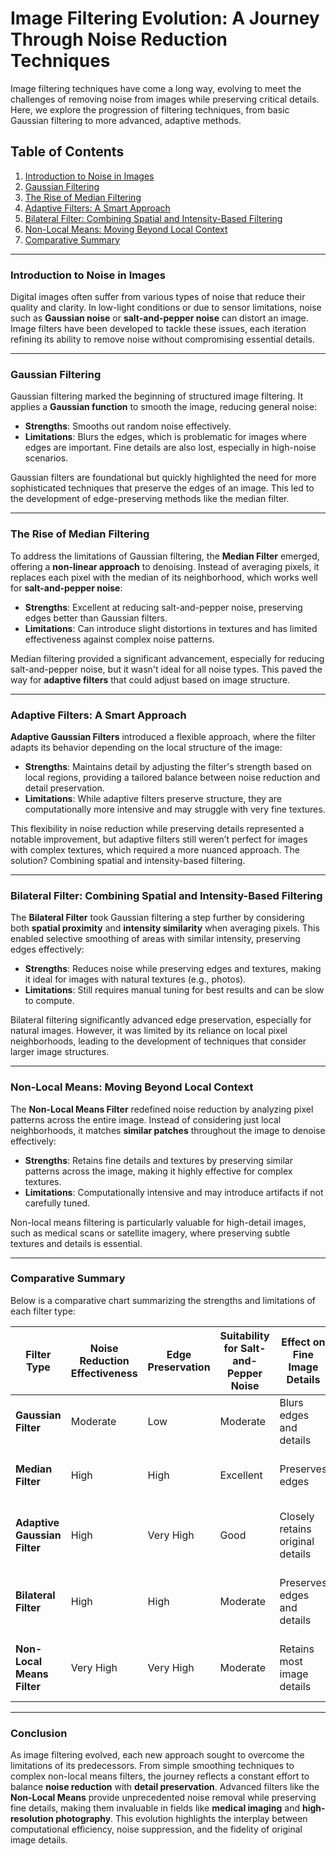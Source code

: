 # Image Filtering Evolution: A Journey Through Noise Reduction Techniques

Image filtering techniques have come a long way, evolving to meet the challenges of removing noise from images while preserving critical details. Here, we explore the progression of filtering techniques, from basic Gaussian filtering to more advanced, adaptive methods.

## Table of Contents
1. [Introduction to Noise in Images](#introduction-to-noise-in-images)
2. [Gaussian Filtering](#gaussian-filtering)
3. [The Rise of Median Filtering](#the-rise-of-median-filtering)
4. [Adaptive Filters: A Smart Approach](#adaptive-filters-a-smart-approach)
5. [Bilateral Filter: Combining Spatial and Intensity-Based Filtering](#bilateral-filter-combining-spatial-and-intensity-based-filtering)
6. [Non-Local Means: Moving Beyond Local Context](#non-local-means-moving-beyond-local-context)
7. [Comparative Summary](#comparative-summary)

---

### Introduction to Noise in Images

Digital images often suffer from various types of noise that reduce their quality and clarity. In low-light conditions or due to sensor limitations, noise such as **Gaussian noise** or **salt-and-pepper noise** can distort an image. Image filters have been developed to tackle these issues, each iteration refining its ability to remove noise without compromising essential details.

---

### Gaussian Filtering

Gaussian filtering marked the beginning of structured image filtering. It applies a **Gaussian function** to smooth the image, reducing general noise:

- **Strengths**: Smooths out random noise effectively.
- **Limitations**: Blurs the edges, which is problematic for images where edges are important. Fine details are also lost, especially in high-noise scenarios.

Gaussian filters are foundational but quickly highlighted the need for more sophisticated techniques that preserve the edges of an image. This led to the development of edge-preserving methods like the median filter.

---

### The Rise of Median Filtering

To address the limitations of Gaussian filtering, the **Median Filter** emerged, offering a **non-linear approach** to denoising. Instead of averaging pixels, it replaces each pixel with the median of its neighborhood, which works well for **salt-and-pepper noise**:

- **Strengths**: Excellent at reducing salt-and-pepper noise, preserving edges better than Gaussian filters.
- **Limitations**: Can introduce slight distortions in textures and has limited effectiveness against complex noise patterns.

Median filtering provided a significant advancement, especially for reducing salt-and-pepper noise, but it wasn't ideal for all noise types. This paved the way for **adaptive filters** that could adjust based on image structure.

---

### Adaptive Filters: A Smart Approach

**Adaptive Gaussian Filters** introduced a flexible approach, where the filter adapts its behavior depending on the local structure of the image:

- **Strengths**: Maintains detail by adjusting the filter's strength based on local regions, providing a tailored balance between noise reduction and detail preservation.
- **Limitations**: While adaptive filters preserve structure, they are computationally more intensive and may struggle with very fine textures.

This flexibility in noise reduction while preserving details represented a notable improvement, but adaptive filters still weren’t perfect for images with complex textures, which required a more nuanced approach. The solution? Combining spatial and intensity-based filtering.

---

### Bilateral Filter: Combining Spatial and Intensity-Based Filtering

The **Bilateral Filter** took Gaussian filtering a step further by considering both **spatial proximity** and **intensity similarity** when averaging pixels. This enabled selective smoothing of areas with similar intensity, preserving edges effectively:

- **Strengths**: Reduces noise while preserving edges and textures, making it ideal for images with natural textures (e.g., photos).
- **Limitations**: Still requires manual tuning for best results and can be slow to compute.

Bilateral filtering significantly advanced edge preservation, especially for natural images. However, it was limited by its reliance on local pixel neighborhoods, leading to the development of techniques that consider larger image structures.

---

### Non-Local Means: Moving Beyond Local Context

The **Non-Local Means Filter** redefined noise reduction by analyzing pixel patterns across the entire image. Instead of considering just local neighborhoods, it matches **similar patches** throughout the image to denoise effectively:

- **Strengths**: Retains fine details and textures by preserving similar patterns across the image, making it highly effective for complex textures.
- **Limitations**: Computationally intensive and may introduce artifacts if not carefully tuned.

Non-local means filtering is particularly valuable for high-detail images, such as medical scans or satellite imagery, where preserving subtle textures and details is essential.

---

### Comparative Summary

Below is a comparative chart summarizing the strengths and limitations of each filter type:

| **Filter Type**         | **Noise Reduction Effectiveness** | **Edge Preservation** | **Suitability for Salt-and-Pepper Noise** | **Effect on Fine Image Details** | **Typical Use Case**                  |
|-------------------------|-----------------------------------|-----------------------|-------------------------------------------|-----------------------------------|---------------------------------------|
| **Gaussian Filter**     | Moderate                         | Low                   | Moderate                                  | Blurs edges and details           | General noise reduction               |
| **Median Filter**       | High                             | High                  | Excellent                                 | Preserves edges                   | Effective for salt-and-pepper noise   |
| **Adaptive Gaussian Filter** | High                             | Very High             | Good                                      | Closely retains original details  | Advanced denoising with structure preservation |
| **Bilateral Filter**    | High                             | High                  | Moderate                                  | Preserves edges and details       | Retains textures, good for natural images |
| **Non-Local Means Filter** | Very High                        | Very High             | Moderate                                  | Retains most image details        | Detailed denoising for medical and satellite images |

---

### Conclusion

As image filtering evolved, each new approach sought to overcome the limitations of its predecessors. From simple smoothing techniques to complex non-local means filters, the journey reflects a constant effort to balance **noise reduction** with **detail preservation**. Advanced filters like the **Non-Local Means** provide unprecedented noise removal while preserving fine details, making them invaluable in fields like **medical imaging** and **high-resolution photography**. This evolution highlights the interplay between computational efficiency, noise suppression, and the fidelity of original image details.
